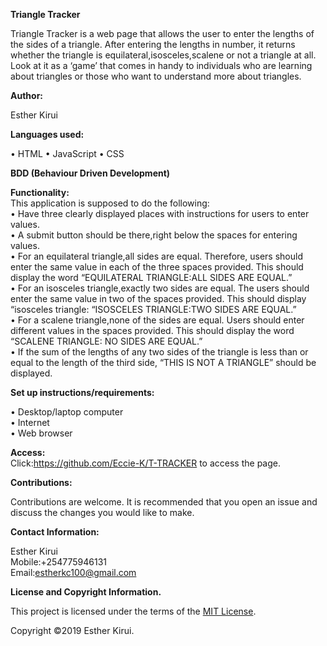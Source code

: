 <b>Triangle Tracker</b>

Triangle Tracker is a web page that allows the user to enter the lengths of the sides of a triangle. After entering the lengths in number, it returns whether the triangle is equilateral,isosceles,scalene or not a triangle at all. 
Look at it as a ‘game’ that comes in handy to individuals who are learning about triangles or those who want to understand more about triangles.

<b>Author:</b><br>

Esther Kirui<br>

<b>Languages used:</b><br>

   • HTML
   • JavaScript
   • CSS<br>


<b>BDD (Behaviour Driven Development)</b><br>

<b>Functionality:</b><br>
This application is supposed to do the following:<br>
    • Have three clearly displayed places with instructions for  users to enter values. <br>
    • A submit button should be there,right below the spaces for entering values.<br>
    • For an equilateral triangle,all sides are equal. Therefore, users should enter the same value in each of the three spaces provided. This should display the word “EQUILATERAL TRIANGLE:ALL SIDES ARE EQUAL.”<br>
    • For an isosceles triangle,exactly two sides are equal. The users should enter the same value in two of the spaces provided. This should display “isosceles triangle: “ISOSCELES TRIANGLE:TWO SIDES ARE EQUAL.”<br>
    • For a scalene triangle,none of the sides are equal. Users should enter different values in the spaces provided. This should display the word “SCALENE TRIANGLE: NO SIDES ARE EQUAL.”<br>
    • If the sum of the lengths of any two sides of the triangle is less than or equal to the length of the third side, “THIS IS NOT A TRIANGLE” should be displayed.

<b>Set up instructions/requirements:</b>

   • Desktop/laptop computer<br>
   • Internet<br>
   • Web browser<br>

<b>Access:</b><br>
Click:https://github.com/Eccie-K/T-TRACKER to access the page.


<b>Contributions:</b><br>

Contributions are welcome. It is recommended that you open an issue and discuss the changes you would like to make.<br>


<b>Contact Information:</b><br>

Esther Kirui<br>
Mobile:+254775946131<br>
Email:estherkc100@gmail.com<br>


<b>License and Copyright Information.</b><br>

This project is licensed under the terms of the <a href="https://choosealicense.com/licenses/mit/">MIT License</a>.<br>

Copyright ©2019 Esther Kirui.





